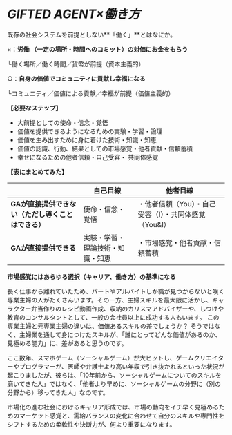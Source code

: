 # _GIFTED AGENT×働き方_



既存の社会システムを前提としない**「働く」**とはなにか。



×：**労働 （一定の場所・時間へのコミット）の対価にお金をもらう**

 └働く場所／働く時間／貨幣が前提（資本主義的）

○：**自身の価値でコミュニティに貢献し幸福になる**

 └コミュニティ／価値による貢献／幸福が前提（価値主義的）



**【必要なステップ】**

* 大前提としての使命・信念・覚悟
* 価値を提供できるようになるための実験・学習・論理
* 価値を生み出すために身に着けた技術・知識・知恵
* 価値の認識、行動、結果としての市場感覚・他者貢献・信頼蓄積
* 幸せになるための他者信頼・自己受容・ 共同体感覚



**【表にまとめてみた】**

|  | **自己目線** | **他者目線** |
| --- | --- | --- |
| **GAが直接提供できない（ただし導くことはできる）** | 使命・信念・覚悟 | ・他者信頼（You）・自己受容（I）・共同体感覚（You&I） |
| **GAが直接提供できる** | 実験・学習・理論技術・知識・知恵 | ・市場感覚・他者貢献・信頼蓄積 |



**市場感覚にはあらゆる選択（キャリア、働き方）の基準になる**

長く仕事から離れていたため、パートやアルバイトしか職が見つからないと嘆く専業主婦の人がたくさんいます。その一方、主婦スキルを最大限に活かし、キャラクター弁当作りのレシピ動画作成、収納のカリスマアドバイザーや、しつけや教育のコンサルタントとして、一般の会社員以上に成功する人もいます。 この専業主婦と元専業主婦の違いは、価値あるスキルの差でしょうか？ そうではなく、主婦業を通して身につけたスキルが、「誰にとってどんな価値があるのか、見極める能力」に、差があると思うのです。

ここ数年、スマホゲーム（ソーシャルゲーム）が大ヒットし、ゲームクリエイターやプログラマーが、医師や弁護士より高い年収で引き抜かれるといった状況が起こりましたが、彼らは、「10年前から、ソーシャルゲームについてのスキルを磨いてきた人」ではなく、「他者より早めに、ソーシャルゲームの分野に（別の分野から）移ってきた人」なのです。

市場化の進む社会におけるキャリア形成では、市場の動向をイチ早く見極めるためのマーケット感覚と、需給バランスの変化に合わせて自分のスキルや専門性をシフトするための柔軟性や決断力が、何より重要になります。

